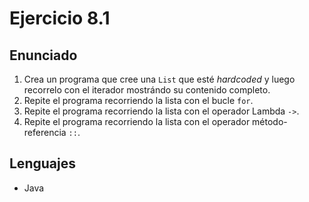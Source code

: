 # Ejercicio 8.1

## Enunciado

1. Crea un programa que cree una `List` que esté *hardcoded* y luego recorrelo con el iterador mostrándo su contenido completo.
2. Repite el programa recorriendo la lista con el bucle `for`.
3. Repite el programa recorriendo la lista con el operador Lambda `->`.
4. Repite el programa recorriendo la lista con el operador método-referencia `::`.

## Lenguajes

+ Java